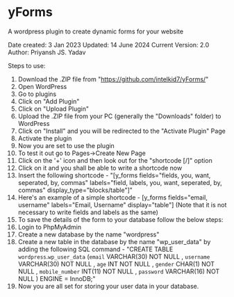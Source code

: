 # yForms
A wordpress plugin to create dynamic forms for your website

Date created: 3 Jan 2023
Updated: 14 June 2024
Current Version: 2.0
Author: Priyansh JS. Yadav

Steps to use:
1. Download the .ZIP file from "https://github.com/intelkid7/yForms/"
2. Open WordPress
3. Go to plugins
4. Click on "Add Plugin"
5. Click on "Upload Plugin"
6. Upload the .ZIP file from your PC (generally the "Downloads" folder) to WordPress
7. Click on "Install" and you will be redirected to the "Activate Plugin" Page
8. Activate the plugin
9. Now you are set to use the plugin
10. To test it out go to Pages->Create New Page
11. Click on the '+' icon and then look out for the "shortcode [/]" option
12. Click on it and you shall be able to write a shortcode now
13. Insert the following shortcode - "[y_forms fields="fields, you, want, seperated, by, commas" labels="field, labels, you, want, seperated, by, commas" display_type="blocks/table"]"
14. Here's an example of a simple shortcode - [y_forms fields="email, username" labels="Email, Username" display="table"] (Note that it is not necessary to write fields and labels as the same)
15. To save the details of the form to your database follow the below steps:
16. Login to PhpMyAdmin
17. Create a new database by the name "wordpress"
18. Create a new table in the database by the name "wp_user_data" by adding the following SQL command - "CREATE TABLE `wordpress`.`wp_user_data` (`email` VARCHAR(30) NOT NULL , `username` VARCHAR(30) NOT NULL , `age` INT NOT NULL , `gender` CHAR(1) NOT NULL , `mobile_number` INT(11) NOT NULL , `password` VARCHAR(16) NOT NULL ) ENGINE = InnoDB;"
19. Now you are all set for storing your user data in your database.
